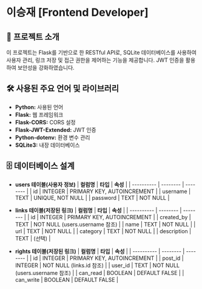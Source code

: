 # 이승재 [Frontend Developer]

## 📝 프로젝트 소개

이 프로젝트는 Flask를 기반으로 한 RESTful API로, SQLite 데이터베이스를 사용하여 사용자 관리, 링크 저장 및 접근 권한을 제어하는 기능을 제공합니다. JWT 인증을 활용하여 보안성을 강화하였습니다.

## 🛠️ 사용된 주요 언어 및 라이브러리

* **Python:** 사용된 언어
* **Flask:** 웹 프레임워크
* **Flask-CORS:** CORS 설정
* **Flask-JWT-Extended:** JWT 인증
* **Python-dotenv:** 환경 변수 관리
* **SQLite3:** 내장 데이터베이스

## 🗄️ 데이터베이스 설계

* **users 테이블(사용자 정보)**
| **컬럼명** | **타입** | **속성** |
| ---------- | -------- | -------- |
| id | INTEGER | PRIMARY KEY, AUTOINCREMENT |
| username | TEXT | UNIQUE, NOT NULL |
| password | TEXT | NOT NULL |

* **links 테이블(저장된 링크)**
| **컬럼명** | **타입** | **속성** |
| ---------- | -------- | -------- |
| id | INTEGER | PRIMARY KEY, AUTOINCREMENT |
| created_by | TEXT | NOT NULL (users.username 참조) |
| name | TEXT | NOT NULL |
| url | TEXT | NOT NULL |
| category | TEXT | NOT NULL |
| description | TEXT | (선택) |

* **rights 테이블(저장된 링크)**
| **컬럼명** | **타입** | **속성** |
| ---------- | -------- | -------- |
| id | INTEGER | PRIMARY KEY, AUTOINCREMENT |
| post_id | INTEGER | NOT NULL (links.id 참조) |
| user_id | TEXT | NOT NULL (users.username 참조) |
| can_read | BOOLEAN | DEFAULT FALSE |
| can_write | BOOLEAN | DEFAULT FALSE |